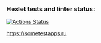### Hexlet tests and linter status:
[![Actions Status](https://github.com/zhd4nov/devops-for-programmers-project-77/actions/workflows/hexlet-check.yml/badge.svg)](https://github.com/zhd4nov/devops-for-programmers-project-77/actions)

https://sometestapps.ru

